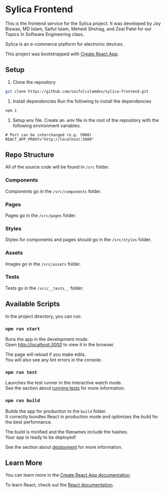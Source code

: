 # Sylica Frontend

This is the frontend service for the Sylica project. It was developed by Joy Biswas, MD Islam, Saiful Islam, Mehedi Shohag, and Zeal Patel for our Topics In Software Engineering class.

Sylica is an e-commerce platform for electronic devices.

This project was bootstrapped with [Create React App](https://github.com/facebook/create-react-app).

## Setup

1. Clone the repository
```bash
git clone https://github.com/saifulislamdev/sylica-frontend.git
```
1. Install dependencies
Run the following to install the dependencies
```bash
npm i
```
1. Setup env file. 
Create an .env file in the root of the repository with the following environment variables.
```
# Port can be interchanged (e.g. 5000)
REACT_APP_PROXY="http://localhost:5000"
```

## Repo Structure
All of the source code will be found in `/src` folder.

### Components
Components go in the `/src/components` folder.

### Pages
Pages go in the `/src/pages` folder.

### Styles
Styles for components and pages should go in the `/src/styles` folder.

### Assets
Images go in the `/src/assets` folder.

### Tests
Tests go in the `/src/__tests__` folder.

## Available Scripts

In the project directory, you can run:

### `npm run start`

Runs the app in the development mode.\
Open [http://localhost:3000](http://localhost:3000) to view it in the browser.

The page will reload if you make edits.\
You will also see any lint errors in the console.

### `npm run test`

Launches the test runner in the interactive watch mode.\
See the section about [running tests](https://facebook.github.io/create-react-app/docs/running-tests) for more information.

### `npm run build`

Builds the app for production to the `build` folder.\
It correctly bundles React in production mode and optimizes the build for the best performance.

The build is minified and the filenames include the hashes.\
Your app is ready to be deployed!

See the section about [deployment](https://facebook.github.io/create-react-app/docs/deployment) for more information.

## Learn More

You can learn more in the [Create React App documentation](https://facebook.github.io/create-react-app/docs/getting-started).

To learn React, check out the [React documentation](https://reactjs.org/).
